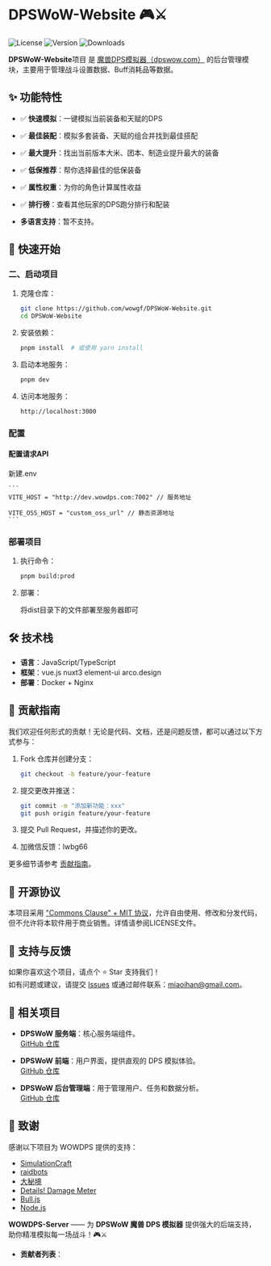 # DPSWoW-Website 🎮⚔️

![License](https://img.shields.io/badge/License-Commons%20Clause%20%2B%20MIT-blue)  ![Version](https://img.shields.io/badge/Version-1.0.0-green)  ![Downloads](https://img.shields.io/npm/dt/wowdps-server)

**DPSWoW-Website**项目 是 [魔兽DPS模拟器（dpswow.com）](https://dpswow.com) 的后台管理模块，主要用于管理战斗设置数据、Buff消耗品等数据。 

## ✨ 功能特性

- ✅ **快速模拟**：一键模拟当前装备和天赋的DPS
- ✅ **最佳装配**：模拟多套装备、天赋的组合并找到最佳搭配
- ✅ **最大提升**：找出当前版本大米、团本、制造业提升最大的装备
- ✅ **低保推荐**：帮你选择最佳的低保装备
- ✅ **属性权重**：为你的角色计算属性收益
- ✅ **排行榜**：查看其他玩家的DPS跑分排行和配装

- **多语言支持**：暂不支持。

## 🚀 快速开始

### 二、启动项目

1. 克隆仓库：

   ```bash
   git clone https://github.com/wowgf/DPSWoW-Website.git
   cd DPSWoW-Website
   ```

2. 安装依赖：

   ```bash
   pnpm install  # 或使用 yarn install
   ```

3. 启动本地服务：

   ```bash
   pnpm dev
   ```

4. 访问本地服务：

   ```
   http://localhost:3000
   ```

### 配置

#### 配置请求API

   新建.env

    ```
    VITE_HOST = "http://dev.wowdps.com:7002" // 服务地址

    VITE_OSS_HOST = "custom_oss_url" // 静态资源地址
    ```

### 部署项目

1. 执行命令：

   ``` bash
   pnpm build:prod
   ```
   
2. 部署：

   将dist目录下的文件部署至服务器即可

## 🛠️ 技术栈

- **语言**：JavaScript/TypeScript  
- **框架**：vue.js nuxt3 element-ui arco.design 
- **部署**：Docker + Nginx

## 🤝 贡献指南

我们欢迎任何形式的贡献！无论是代码、文档，还是问题反馈，都可以通过以下方式参与：

1. Fork 仓库并创建分支：

   ```bash
   git checkout -b feature/your-feature
   ```

2. 提交更改并推送：

   ```bash
   git commit -m "添加新功能：xxx"
   git push origin feature/your-feature
   ```

3. 提交 Pull Request，并描述你的更改。

4. 加微信反馈：lwbg66

更多细节请参考 [贡献指南](./docs/CONTRIBUTING.md)。

## 📜 开源协议

本项目采用 ["Commons Clause" + MIT 协议](./LICENSE)，允许自由使用、修改和分发代码，但不允许将本软件用于商业销售。详情请参阅LICENSE文件。

## 🌟 支持与反馈

如果你喜欢这个项目，请点个 ⭐ Star 支持我们！  
如有问题或建议，请提交 [Issues](https://github.com/wowgf/DPSWoW-Admin.git/issues) 或通过邮件联系：<miaoihan@gmail.com>。

## 📌 相关项目

- **DPSWoW 服务端**：核心服务端组件。  
  [GitHub 仓库](https://github.com/wowgf/DPSWoW-Server.git)

- **DPSWoW 前端**：用户界面，提供直观的 DPS 模拟体验。  
  [GitHub 仓库](https://github.com/wowgf/DPSWoW-Website.git)

- **DPSWoW 后台管理端**：用于管理用户、任务和数据分析。  
  [GitHub 仓库](https://github.com/wowgf/DPSWoW-Admin.git)


## 🎉 致谢

感谢以下项目为 WOWDPS 提供的支持：

- [SimulationCraft](https://github.com/simulationcraft/simc)  
- [raidbots](https://www.raidbots.com/)  
- [大秘境](https://www.damijing.com/)
- [Details! Damage Meter](https://www.curseforge.com/wow/addons/details)  
- [Bull.js](https://github.com/OptimalBits/bull)  
- [Node.js](https://nodejs.org)

**WOWDPS-Server** —— 为 **DPSWoW 魔兽 DPS 模拟器** 提供强大的后端支持，助你精准模拟每一场战斗！🎮⚔️

- **贡献者列表**：  

